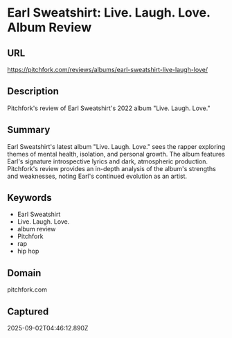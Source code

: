 # Earl Sweatshirt: Live. Laugh. Love. Album Review

## URL

https://pitchfork.com/reviews/albums/earl-sweatshirt-live-laugh-love/

## Description

Pitchfork's review of Earl Sweatshirt's 2022 album "Live. Laugh. Love."

## Summary

Earl Sweatshirt's latest album "Live. Laugh. Love." sees the rapper exploring themes of mental health, isolation, and personal growth. The album features Earl's signature introspective lyrics and dark, atmospheric production. Pitchfork's review provides an in-depth analysis of the album's strengths and weaknesses, noting Earl's continued evolution as an artist.

## Keywords

- Earl Sweatshirt
- Live. Laugh. Love.
- album review
- Pitchfork
- rap
- hip hop

## Domain

pitchfork.com

## Captured

2025-09-02T04:46:12.890Z
